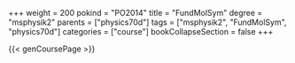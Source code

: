+++
weight = 200
pokind = "PO2014"
title = "FundMolSym"
degree = "msphysik2"
parents = ["physics70d"]
tags = ["msphysik2", "FundMolSym", "physics70d"]
categories = ["course"]
bookCollapseSection = false
+++

{{< genCoursePage >}}
